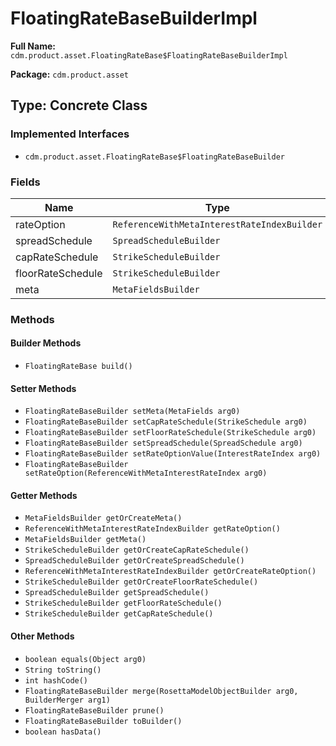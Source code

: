 # FloatingRateBaseBuilderImpl

**Full Name:** `cdm.product.asset.FloatingRateBase$FloatingRateBaseBuilderImpl`

**Package:** `cdm.product.asset`

## Type: Concrete Class

### Implemented Interfaces

- `cdm.product.asset.FloatingRateBase$FloatingRateBaseBuilder`

### Fields

| Name | Type | Description |
|------|------|-------------|
| rateOption | `ReferenceWithMetaInterestRateIndexBuilder` |  |
| spreadSchedule | `SpreadScheduleBuilder` |  |
| capRateSchedule | `StrikeScheduleBuilder` |  |
| floorRateSchedule | `StrikeScheduleBuilder` |  |
| meta | `MetaFieldsBuilder` |  |

### Methods

#### Builder Methods

- `FloatingRateBase build()`

#### Setter Methods

- `FloatingRateBaseBuilder setMeta(MetaFields arg0)`
- `FloatingRateBaseBuilder setCapRateSchedule(StrikeSchedule arg0)`
- `FloatingRateBaseBuilder setFloorRateSchedule(StrikeSchedule arg0)`
- `FloatingRateBaseBuilder setSpreadSchedule(SpreadSchedule arg0)`
- `FloatingRateBaseBuilder setRateOptionValue(InterestRateIndex arg0)`
- `FloatingRateBaseBuilder setRateOption(ReferenceWithMetaInterestRateIndex arg0)`

#### Getter Methods

- `MetaFieldsBuilder getOrCreateMeta()`
- `ReferenceWithMetaInterestRateIndexBuilder getRateOption()`
- `MetaFieldsBuilder getMeta()`
- `StrikeScheduleBuilder getOrCreateCapRateSchedule()`
- `SpreadScheduleBuilder getOrCreateSpreadSchedule()`
- `ReferenceWithMetaInterestRateIndexBuilder getOrCreateRateOption()`
- `StrikeScheduleBuilder getOrCreateFloorRateSchedule()`
- `SpreadScheduleBuilder getSpreadSchedule()`
- `StrikeScheduleBuilder getFloorRateSchedule()`
- `StrikeScheduleBuilder getCapRateSchedule()`

#### Other Methods

- `boolean equals(Object arg0)`
- `String toString()`
- `int hashCode()`
- `FloatingRateBaseBuilder merge(RosettaModelObjectBuilder arg0, BuilderMerger arg1)`
- `FloatingRateBaseBuilder prune()`
- `FloatingRateBaseBuilder toBuilder()`
- `boolean hasData()`

